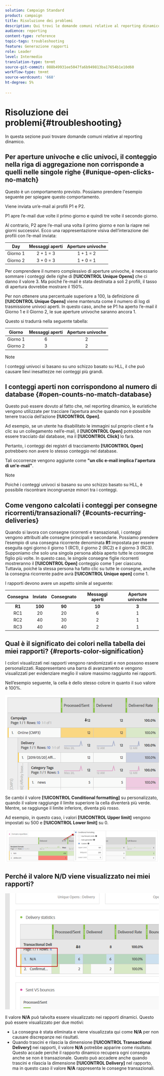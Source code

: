 ```yaml
---
solution: Campaign Standard
product: campaign
title: Risoluzione dei problemi
description: Qui trovi le domande comuni relative al reporting dinamico.
audience: reporting
content-type: reference
topic-tags: troubleshooting
feature: Generazione rapporti
role: Leader
level: Intermedio
translation-type: tm+mt
source-git-commit: 088b49931ee5047fa6b949813ba17654b1e10d60
workflow-type: tm+mt
source-wordcount: '668'
ht-degree: 5%

---
```



# Risoluzione dei problemi{#troubleshooting}

In questa sezione puoi trovare domande comuni relative al reporting dinamico.

## Per aperture univoche e clic univoci, il conteggio nella riga di aggregazione non corrisponde a quelli nelle singole righe {#unique-open-clicks-no-match}

Questo è un comportamento previsto.
Possiamo prendere l&#39;esempio seguente per spiegare questo comportamento.

Viene inviata un’e-mail ai profili P1 e P2.

P1 apre l’e-mail due volte il primo giorno e quindi tre volte il secondo giorno.

Al contrario, P2 apre l’e-mail una volta il primo giorno e non la riapre nei giorni successivi.
Ecco una rappresentazione visiva dell’interazione dei profili con l’e-mail inviata:

<table> 
 <thead> 
  <tr> 
   <th align="center"> <strong>Day</strong> <br /> </th> 
   <th align="center"> <strong>Messaggi aperti</strong> <br /> </th> 
   <th align="center"> <strong>Aperture univoche</strong> <br /> </th> 
  </tr> 
 </thead> 
 <tbody> 
  <tr> 
   <td align="center"> Giorno 1<br /> </td> 
   <td align="center"> 2 + 1 = 3<br /> </td> 
   <td align="center"> 1 + 1 = 2<br /> </td> 
  </tr> 
  <tr> 
   <td align="center"> Giorno 2<br /> </td> 
   <td align="center"> 3 + 0 = 3<br /> </td> 
   <td align="center"> 1 + 0 = 1<br /> </td> 
  </tr>
 </tbody> 
</table>

Per comprendere il numero complessivo di aperture univoche, è necessario sommare i conteggi delle righe di **[!UICONTROL Unique Opens]** che ci danno il valore 3. Ma poiché l’e-mail è stata destinata a soli 2 profili, il tasso di apertura dovrebbe mostrare il 150%.

Per non ottenere una percentuale superiore a 100, la definizione di **[!UICONTROL Unique Opens]** viene mantenuta come il numero di log di trasmissione univoci aperti. In questo caso, anche se P1 ha aperto l’e-mail il Giorno 1 e il Giorno 2, le sue aperture univoche saranno ancora 1.

Questo si tradurrà nella seguente tabella:

<table> 
 <thead> 
  <tr> 
   <th align="center"> <strong>Giorno</strong> <br /> </th> 
   <th align="center"> <strong>Messaggi aperti</strong> <br /> </th> 
   <th align="center"> <strong>Aperture univoche</strong> <br /> </th> 
  </tr> 
 </thead> 
 <tbody> 
  <tr> 
   <td align="center"> Giorno 1<br /> </td> 
   <td align="center"> 6<br /> </td> 
   <td align="center"> 2<br /> </td>
  </tr> 
  <tr> 
   <td align="center"> Giorno 2<br /> </td> 
   <td align="center"> 3<br /> </td> 
   <td align="center"> 2<br /> </td> 
  </tr> 
 </tbody> 
</table>

>[!NOTE]
>
>I conteggi univoci si basano su uno schizzo basato su HLL, il che può causare lievi inesattezze nei conteggi più grandi.

## I conteggi aperti non corrispondono al numero di database {#open-counts-no-match-database}

Questo può essere dovuto al fatto che, nel reporting dinamico, le euristiche vengono utilizzate per tracciare l’apertura anche quando non è possibile tenere traccia dell’azione **[!UICONTROL Open]**.

Ad esempio, se un utente ha disabilitato le immagini sul proprio client e fa clic su un collegamento nell’e-mail, il **[!UICONTROL Open]** potrebbe non essere tracciato dal database, ma il **[!UICONTROL Click]** lo farà.

Pertanto, i conteggi dei registri di tracciamento **[!UICONTROL Open]** potrebbero non avere lo stesso conteggio nel database.

Tali occorrenze vengono aggiunte come **&quot;un clic e-mail implica l&#39;apertura di un&#39;e-mail&quot;**.

>[!NOTE]
>
>Poiché i conteggi univoci si basano su uno schizzo basato su HLL, è possibile riscontrare incongruenze minori tra i conteggi.

## Come vengono calcolati i conteggi per consegne ricorrenti/transazionali? {#counts-recurring-deliveries}

Quando si lavora con consegne ricorrenti e transazionali, i conteggi vengono attribuiti alle consegne principali e secondarie.
Possiamo prendere l’esempio di una consegna ricorrente denominata **R1** impostata per essere eseguita ogni giorno il giorno 1 (RC1), il giorno 2 (RC2) e il giorno 3 (RC3).
Supponiamo che solo una singola persona abbia aperto tutte le consegne figlio più volte. In questo caso, le singole consegne figlie ricorrenti mostreranno il **[!UICONTROL Open]** conteggio come 1 per ciascuna.
Tuttavia, poiché la stessa persona ha fatto clic su tutte le consegne, anche la consegna ricorrente padre avrà **[!UICONTROL Unique open]** come 1.

I rapporti devono avere un aspetto simile al seguente:

<table> 
 <thead> 
  <tr> 
   <th align="center"> <strong>Consegna</strong> <br /> </th> 
   <th align="center"> <strong>Inviato</strong> <br /> </th> 
   <th align="center"> <strong>Consegnato</strong> <br /> </th>
   <th align="center"> <strong>Messaggi aperti</strong> <br /> </th> 
   <th align="center"> <strong>Aperture univoche</strong> <br /> </th>
  </tr> 
 </thead> 
 <tbody> 
  <tr> 
   <td align="center"> <strong>R1<br/> </td> 
   <td align="center"> <strong>100<br/> </td> 
   <td align="center"> <strong>90<br/> </td> 
   <td align="center"> <strong>10<br/> </td> 
   <td align="center"> <strong>3<br/> </td> 
  </tr> 
  <tr> 
   <td align="center"> RC1<br/> </td> 
   <td align="center"> 20<br /> </td> 
   <td align="center"> 20<br /> </td> 
   <td align="center"> 6<br /> </td> 
   <td align="center"> 1<br /> </td> 
  </tr>
    <tr> 
   <td align="center"> RC2<br /> </td> 
   <td align="center"> 40<br /> </td> 
   <td align="center"> 30<br /> </td> 
   <td align="center"> 2<br /> </td> 
   <td align="center"> 1<br /> </td> 
  </tr> 
    <tr> 
   <td align="center"> RC3<br /> </td> 
   <td align="center"> 40<br /> </td> 
   <td align="center"> 40<br /> </td> 
   <td align="center"> 2<br /> </td> 
   <td align="center"> 1<br /> </td> 
  </tr> 
 </tbody> 
</table>

## Qual è il significato dei colori nella tabella dei miei rapporti? {#reports-color-signification}

I colori visualizzati nei rapporti vengono randomizzati e non possono essere personalizzati. Rappresentano una barra di avanzamento e vengono visualizzati per evidenziare meglio il valore massimo raggiunto nei rapporti.

Nell’esempio seguente, la cella è dello stesso colore in quanto il suo valore è 100%.

![](assets/troubleshooting_1.png)

Se cambi il valore **[!UICONTROL Conditional formatting]** su personalizzato, quando il valore raggiunge il limite superiore la cella diventerà più verde. Mentre, se raggiunge il limite inferiore, diventa più rosso.

Ad esempio, in questo caso, i valori **[!UICONTROL Upper limit]** vengono impostati su 500 e **[!UICONTROL Lower limit]** su 0.

![](assets/troubleshooting_2.png)

## Perché il valore N/D viene visualizzato nei miei rapporti?

![](assets/troubleshooting_3.png)

Il valore **N/A** può talvolta essere visualizzato nei rapporti dinamici. Questo può essere visualizzato per due motivi:

* La consegna è stata eliminata e viene visualizzata qui come **N/A** per non causare discrepanze nei risultati.
* Quando trascini e rilascia la dimensione **[!UICONTROL Transactional Delivery]** nei rapporti, il valore **N/A** potrebbe apparire come risultato. Questo accade perché il rapporto dinamico recupera ogni consegna anche se non è transazionale.
Questo può accadere anche quando trascini e rilascia la dimensione **[!UICONTROL Delivery]** nel rapporto, ma in questo caso il valore **N/A** rappresenta le consegne transazionali.
